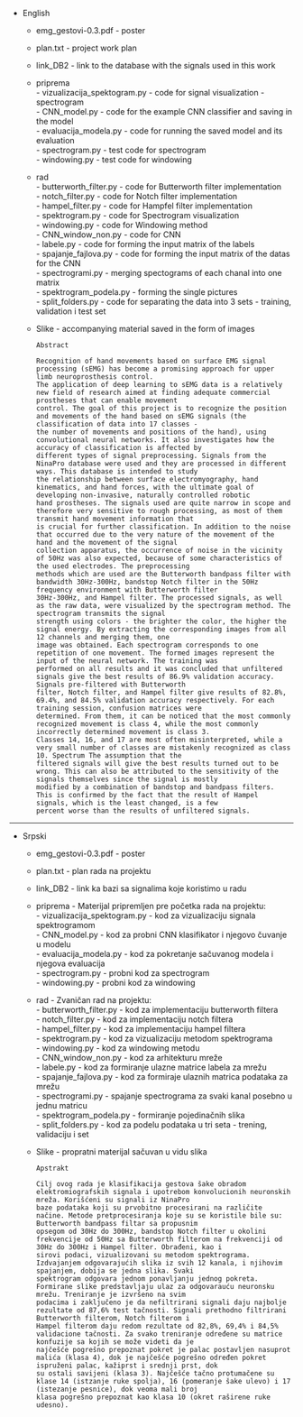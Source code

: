 - English      
           
  - emg_gestovi-0.3.pdf - poster           
  - plan.txt - project work plan        
  - link_DB2 - link to the database with the signals used in this work         
  - priprema           
             - vizualizacija_spektogram.py - code for signal visualization - spectrogram      
             - CNN_model.py - code for the example CNN classifier and saving in the model       
             - evaluacija_modela.py - code for running the saved model and its evaluation     
             - spectrogram.py - test code for spectrogram      
             - windowing.py - test code for windowing       
  - rad      
        - butterworth_filter.py - code for Butterworth filter implementation      
        - notch_filter.py - code for Notch filter implementation        
        - hampel_filter.py - code for Hampfel filter implementation       
        - spektrogram.py - code for Spectrogram visualization        
        - windowing.py - code for Windowing method       
        - CNN_window_non.py - code for CNN        
        - labele.py - code for forming the input matrix of the labels        
        - spajanje_fajlova.py - code for forming the input matrix of the datas for the CNN      
        - spectrogrami.py - merging spectograms of each chanal into one matrix       
        - spektrogram_podela.py - forming the single pictures     
        - split_folders.py - code for separating the data into 3 sets - training, validation i test set       
  - Slike - accompanying material saved in the form of images     

        Abstract
        
        Recognition of hand movements based on surface EMG signal processing (sEMG) has become a promising approach for upper limb neuroprosthesis control.
        The application of deep learning to sEMG data is a relatively new field of research aimed at finding adequate commercial prostheses that can enable movement
        control. The goal of this project is to recognize the position and movements of the hand based on sEMG signals (the classification of data into 17 classes -
        the number of movements and positions of the hand), using convolutional neural networks. It also investigates how the accuracy of classification is affected by
        different types of signal preprocessing. Signals from the NinaPro database were used and they are processed in different ways. This database is intended to study
        the relationship between surface electromyography, hand kinematics, and hand forces, with the ultimate goal of developing non-invasive, naturally controlled robotic
        hand prostheses. The signals used are quite narrow in scope and therefore very sensitive to rough processing, as most of them transmit hand movement information that
        is crucial for further classification. In addition to the noise that occurred due to the very nature of the movement of the hand and the movement of the signal
        collection apparatus, the occurrence of noise in the vicinity of 50Hz was also expected, because of some characteristics of the used electrodes. The preprocessing
        methods which are used are the Butterworth bandpass filter with bandwidth 30Hz-300Hz, bandstop Notch filter in the 50Hz frequency environment with Butterworth filter
        30Hz-300Hz, and Hampel filter. The processed signals, as well as the raw data, were visualized by the spectrogram method. The spectrogram transmits the signal
        strength using colors - the brighter the color, the higher the signal energy. By extracting the corresponding images from all 12 channels and merging them, one
        image was obtained. Each spectrogram corresponds to one repetition of one movement. The formed images represent the input of the neural network. The training was
        performed on all results and it was concluded that unfiltered signals give the best results of 86.9% validation accuracy. Signals pre-filtered with Butterworth
        filter, Notch filter, and Hampel filter give results of 82.8%, 69.4%, and 84.5% validation accuracy respectively. For each training session, confusion matrices were
        determined. From them, it can be noticed that the most commonly recognized movement is class 4, while the most commonly incorrectly determined movement is class 3.
        Classes 14, 16, and 17 are most often misinterpreted, while a very small number of classes are mistakenly recognized as class 10. Spectrum The assumption that the
        filtered signals will give the best results turned out to be wrong. This can also be attributed to the sensitivity of the signals themselves since the signal is mostly
        modified by a combination of bandstop and bandpass filters. This is confirmed by the fact that the result of Hampel signals, which is the least changed, is a few
        percent worse than the results of unfiltered signals.

-----------------------------------------------------------------------------------------------------

- Srpski     
           
  - emg_gestovi-0.3.pdf - poster           
  - plan.txt - plan rada na projektu       
  - link_DB2 - link ka bazi sa signalima koje koristimo u radu       
  - priprema - Materijal pripremljen pre početka rada na projektu:       
             - vizualizacija_spektogram.py - kod za vizualizaciju signala spektrogramom       
             - CNN_model.py - kod za probni CNN klasifikator i  njegovo čuvanje u modelu        
             - evaluacija_modela.py - kod za pokretanje sačuvanog modela i njegova evaluacija       
             - spectrogram.py - probni kod za spectrogram       
             - windowing.py - probni kod za windowing       
  - rad - Zvaničan rad na projektu:       
        - butterworth_filter.py - kod za implementaciju butterworth filtera       
        - notch_filter.py - kod za implementaciju notch filtera       
        - hampel_filter.py - kod za implementaciju hampel filtera       
        - spektrogram.py - kod za vizualizaciju metodom spektrograma       
        - windowing.py - kod za windowing metodu       
        - CNN_window_non.py - kod za arhitekturu mreže       
        - labele.py - kod za formiranje ulazne matrice labela za mrežu       
        - spajanje_fajlova.py - kod za formiraje ulaznih matrica podataka za mrežu       
        - spectrogrami.py - spajanje spectrograma za svaki kanal posebno u jednu matricu       
        - spektrogram_podela.py - formiranje pojedinačnih slika  
        - split_folders.py - kod za podelu podataka u tri seta - trening, validaciju i set  
  - Slike - propratni materijal sačuvan u vidu slika       
  
        Apstrakt
        
        Cilj ovog rada je klasifikacija gestova šake obradom elektromiografskih signala i upotrebom konvolucionih neuronskih mreža. Korišćeni su signali iz NinaPro
        baze podataka koji su prvobitno procesirani na različite načine. Metode pretprocesiranja koje su se koristile bile su: Butterworth bandpass filtar sa propusnim
        opsegom od 30Hz do 300Hz, bandstop Notch filter u okolini frekvencije od 50Hz sa Butterworth filterom na frekvenciji od 30Hz do 300Hz i Hampel filter. Obrađeni, kao i
        sirovi podaci, vizualizovani su metodom spektrograma. Izdvajanjem odgovarajućih slika iz svih 12 kanala, i njihovim spajanjem, dobija se jedna slika. Svaki
        spektrogram odgovara jednom ponavljanju jednog pokreta. Formirane slike predstavljaju ulaz za odgovarauću neuronsku mrežu. Treniranje je izvršeno na svim
        podacima i zaključeno je da nefiltrirani signali daju najbolje rezultate od 87,6% test tačnosti. Signali prethodno filtrirani Butterworth filterom, Notch filterom i
        Hampel filterom daju redom rezultate od 82,8%, 69,4% i 84,5% validacione tačnosti. Za svako treniranje određene su matrice konfuzije sa kojih se može videti da je
        najčešće pogrešno prepoznat pokret je palac postavljen nasuprot malića (klasa 4), dok je najčešće pogrešno određen pokret ispruženi palac, kažiprst i srednji prst, dok
        su ostali savijeni (klasa 3). Najčešće tačno protumačene su klase 14 (istzanje ruke spolja), 16 (pomeranje šake ulevo) i 17 (istezanje pesnice), dok veoma mali broj
        klasa pogrešno prepoznat kao klasa 10 (okret raširene ruke udesno).

